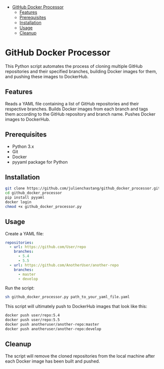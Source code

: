 - [GitHub Docker Processor](#h-B0FEE104)
  - [Features](#h-B46BEB64)
  - [Prerequisites](#h-3479049B)
  - [Installation](#h-37BEA592)
  - [Usage](#h-3A9FCC1E)
  - [Cleanup](#h-CF21FF2B)



<a id="h-B0FEE104"></a>

# GitHub Docker Processor

This Python script automates the process of cloning multiple GitHub repositories and their specified branches, building Docker images for them, and pushing these images to DockerHub.


<a id="h-B46BEB64"></a>

## Features

Reads a YAML file containing a list of GitHub repositories and their respective branches. Builds Docker images from each branch and tags them according to the GitHub repository and branch name. Pushes Docker images to DockerHub.


<a id="h-3479049B"></a>

## Prerequisites

-   Python 3.x
-   Git
-   Docker
-   pyyaml package for Python


<a id="h-37BEA592"></a>

## Installation

```sh
git clone https://github.com/julienchastang/github_docker_processor.git
cd github_docker_processor
pip install pyyaml
docker login
chmod +x github_docker_processor.py
```


<a id="h-3A9FCC1E"></a>

## Usage

Create a YAML file:

```yaml
repositories:
  - url: https://github.com/User/repo
    branches:
      - 5.4
      - 5.5
  - url: https://github.com/AnotherUser/another-repo
    branches:
      - master
      - develop
```

Run the script:

```sh
sh github_docker_processor.py path_to_your_yaml_file.yaml
```

This script will ultimately push to DockerHub images that look like this:

```sh
docker push user/repo:5.4
docker push user/repo:5.5
docker push anotheruser/another-repo:master
docker push anotheruser/another-repo:develop
```


<a id="h-CF21FF2B"></a>

## Cleanup

The script will remove the cloned repositories from the local machine after each Docker image has been built and pushed.